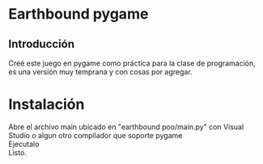 
# Earthbound pygame 

## Introducción
Creé este juego en pygame como práctica para la clase de programación, es una versión muy temprana y con cosas por agregar.

# Instalación
Abre el archivo main ubicado en "earthbound poo/main.py" con Visual Studio o algun otro compilador que soporte pygame\
Ejecutalo\
Listo.


